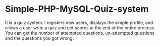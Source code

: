 # Simple-PHP-MySQL-Quiz-system
It is a quiz system. I registers new users, displays the simple profile, and allows a user write a quiz and get scores at the end of the entire process. You can get the number of attempted questions, un-attempted questions and the questions you got wrong.
